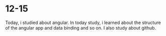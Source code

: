 # 12-15
Today, i studied about angular.
In today study, i learned about the structure of the angular app and data binding and so on.
I also study about github.

